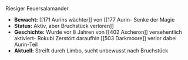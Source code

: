 
Riesiger Feuersalamander 
- **Bewacht:** [[171 Aurins wächter]] von [[177 Aurin- Senke der Magie
- **Status:** Aktiv, aber Bruchstück verloren]]
- **Geschichte:** Wurde vor 8 Jahren von [[402 Ascheron]] versehentlich aktiviert- Rokubi Zerstört daraufhin [[503 Darkmoore]] verlor dabei Aurin-Teil
-  **Aktuell:** Streift durch Limbo, sucht unbewusst nach Bruchstück

